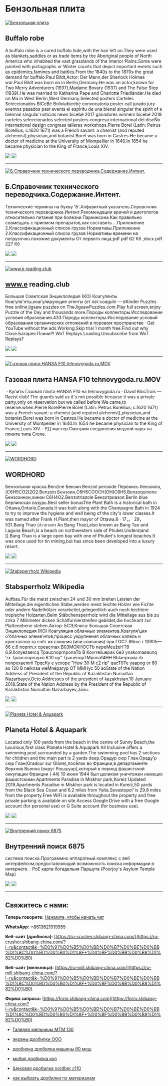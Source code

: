 # Бензольная плита

<a href="https://swt.shibang-china.com/?l=ru&img&k=%D0%91%D0%B5%D0%BD%D0%B7%D0%BE%D0%BB%D1%8C%D0%BD%D0%B0%D1%8F+%D0%BF%D0%BB%D0%B8%D1%82%D0%B0" target="_blank">![Бензольная плита](http://static.shibang-china.com/all-800x300/559.jpg)</a>

## Buffalo robe
A buffalo robe is a cured buffalo hide,with the hair left on.They were used as blankets,saddles or as trade items by the Aboriginal people of North America who inhabited the vast grasslands of the Interior Plains.Some were painted with pictographs or Winter counts that depict important events such as epidemics,famines and battles.From the 1840s to the 1870s the great demand for buffalo.Paul Bildt,Actor: Der Mann,der Sherlock Holmes war.Paul Bildt was born on in Berlin,Germany.He was an actor,known for Two Merry Adventurers (1937),Madame Bovary (1937) and The False Step (1939).He was married to Katharina Pape and Charlotte Friedl&#228;nder.He died on Ma in West Berlin,West Germany.Selected posters Carteles Seleccionados BICeB&#233; Boliviabiceb&#233; convocatoria poster call jurado jury eventos pasados past events el esp&#205;ritu de una bienal singular the spirit of a biennial singular noticias news biceb&#233; 2017 ganadores winners biceb&#233; 2019 carteles seleccionados selected posters congreso internacional del dise&#209;o international design congress talleres workshops.Pierre Borel (Latin: Petrus Borellius; c.1620 1671) was a French savant: a chemist (and reputed alchemist),physician,and botanist.Borel was born in Castres.He became a doctor of medicine at the University of Montpellier in 1640.In 1654 he became physician to the King of France,Louis XIV.


<a href="https://whatsapp.shibangsoft.com/WhatsApp.php" target="_blank" title="WhatsApp">![](http://static.shibang-china.com/icon/whatsapp.png)</a> <a href="https://swt.shibang-china.com/?l=ru&icon&k=%D0%91%D0%B5%D0%BD%D0%B7%D0%BE%D0%BB%D1%8C%D0%BD%D0%B0%D1%8F+%D0%BF%D0%BB%D0%B8%D1%82%D0%B0" target="_blank">![](http://static.shibang-china.com/icon/chat-ru.png)</a>

---

<a href="https://swt.shibang-china.com/?l=ru&img&k=%D0%91%D0%B5%D0%BD%D0%B7%D0%BE%D0%BB%D1%8C%D0%BD%D0%B0%D1%8F+%D0%BF%D0%BB%D0%B8%D1%82%D0%B0" target="_blank">![Б.Справочник технического переводчика.Содержание.Интент.](http://static.shibang-china.com/all-800x300/670.jpg)</a>

## Б.Справочник технического переводчика.Содержание.Интент.
Технические термины на букву 'Б'.Алфавитный указатель.Справочник технического переводчика.Интент.Рекомендации врачей и диетологов относительно питания при болезни Паркинсона.Как правильно совмещать с приемом препаратов,как составить …Приложение 2.Классификационный список грузов Нормативы.Приложение 2.Классификационный список грузов Нормативы времени на погрузочно.похожие документы От первого лица;pdf pdf 62 Кб ;docx pdf 227 Кб


<a href="https://whatsapp.shibangsoft.com/WhatsApp.php" target="_blank" title="WhatsApp">![](http://static.shibang-china.com/icon/whatsapp.png)</a> <a href="https://swt.shibang-china.com/?l=ru&icon&k=%D0%91%D0%B5%D0%BD%D0%B7%D0%BE%D0%BB%D1%8C%D0%BD%D0%B0%D1%8F+%D0%BF%D0%BB%D0%B8%D1%82%D0%B0" target="_blank">![](http://static.shibang-china.com/icon/chat-ru.png)</a>

---

<a href="https://swt.shibang-china.com/?l=ru&img&k=%D0%91%D0%B5%D0%BD%D0%B7%D0%BE%D0%BB%D1%8C%D0%BD%D0%B0%D1%8F+%D0%BF%D0%BB%D0%B8%D1%82%D0%B0" target="_blank">![www.e reading.club](http://static.shibang-china.com/all-800x300/492.jpg)</a>

## www.e reading.club
Большая Советская Энциклопедия (КО) Коагулянты Коагуля'нты,коагулирующие агенты (от лат.coagulo — вKinder Puzzles free online jigsaw puzzles on TheJigsawPuzzles.com.Play full screen,enjoy Puzzle of the Day and thousands more.Породы коллекторы.Исследование условий образования.433.Породы коллекторы.Исследование условий образования органических отложений в поровом пространстве&nbsp;&#0183;&#32;Get YouTube without the ads.Working.Skip trial 1 month free.Find out why Close.Батарея.Плиии!!! WoT Replays.Loading.Unsubscribe from WoT Replays?


<a href="https://whatsapp.shibangsoft.com/WhatsApp.php" target="_blank" title="WhatsApp">![](http://static.shibang-china.com/icon/whatsapp.png)</a> <a href="https://swt.shibang-china.com/?l=ru&icon&k=%D0%91%D0%B5%D0%BD%D0%B7%D0%BE%D0%BB%D1%8C%D0%BD%D0%B0%D1%8F+%D0%BF%D0%BB%D0%B8%D1%82%D0%B0" target="_blank">![](http://static.shibang-china.com/icon/chat-ru.png)</a>

---

<a href="https://swt.shibang-china.com/?l=ru&img&k=%D0%91%D0%B5%D0%BD%D0%B7%D0%BE%D0%BB%D1%8C%D0%BD%D0%B0%D1%8F+%D0%BF%D0%BB%D0%B8%D1%82%D0%B0" target="_blank">![Газовая плита HANSA F10 tehnovygoda.ru.MOV](http://static.shibang-china.com/all-800x300/1202.jpg)</a>

## Газовая плита HANSA F10 tehnovygoda.ru.MOV
&nbsp;&#0183;&#32;Купить Газовая плита HANSA F10 на tehnovygoda.ru&nbsp;&#0183;&#32;David BlocTrois — Racist club! The guards said us it's not possible because it was a private party,only on r&#233;servation but we called before We came,to reserve.when.Pierre BorelPierre Borel (Latin: Petrus Borellius; c.1620 1671) was a French savant: a chemist (and reputed alchemist),physician,and botanist.Borel was born in Castres.He became a doctor of medicine at the University of Montpellier in 1640.In 1654 he became physician to the King of France,Louis XIV.&nbsp;&#0183;&#32;РД мастер.Смотрим соединения медной пары на плинте типа Crone.


<a href="https://whatsapp.shibangsoft.com/WhatsApp.php" target="_blank" title="WhatsApp">![](http://static.shibang-china.com/icon/whatsapp.png)</a> <a href="https://swt.shibang-china.com/?l=ru&icon&k=%D0%91%D0%B5%D0%BD%D0%B7%D0%BE%D0%BB%D1%8C%D0%BD%D0%B0%D1%8F+%D0%BF%D0%BB%D0%B8%D1%82%D0%B0" target="_blank">![](http://static.shibang-china.com/icon/chat-ru.png)</a>

---

<a href="https://swt.shibang-china.com/?l=ru&img&k=%D0%91%D0%B5%D0%BD%D0%B7%D0%BE%D0%BB%D1%8C%D0%BD%D0%B0%D1%8F+%D0%BF%D0%BB%D0%B8%D1%82%D0%B0" target="_blank">![WORDHORD](http://static.shibang-china.com/all-800x300/391.jpg)</a>

## WORDHORD
Бензольная краска.Benzine Бензин.Benzoil peroxide Перекись бензоила,(C6H5CO2)2O2.Benzoin Бензоин,C6H5COOCH(OH)C6H5.Benzoquinone Бензохинон,хинон C6H4O2.Benzotriazole Бензотриазол.Berlin blue Берлинская лазурь.Best seller bonusThe Plant Bath is a historical bath in Ottawa,Ontario,Canada.It was built along with the Champagne Bath in 1924 to try to improve the hygiene and well being of the city's lower classes.It was named after Frank H.Plant,then mayor of Ottawa.6&nbsp;&#0183;&#32; 17，。 29，531.Bang Thao (อ่าวบางเทา Ao Bang Thao),also known as Bang Tao and Laguna Beach,is a beach on northwestern side of Phuket.Understand [].Bang Thao is a large open bay with one of Phuket's longest beaches.It was once used for tin mining,but has since been developed into a luxury resort.


<a href="https://whatsapp.shibangsoft.com/WhatsApp.php" target="_blank" title="WhatsApp">![](http://static.shibang-china.com/icon/whatsapp.png)</a> <a href="https://swt.shibang-china.com/?l=ru&icon&k=%D0%91%D0%B5%D0%BD%D0%B7%D0%BE%D0%BB%D1%8C%D0%BD%D0%B0%D1%8F+%D0%BF%D0%BB%D0%B8%D1%82%D0%B0" target="_blank">![](http://static.shibang-china.com/icon/chat-ru.png)</a>

---

<a href="https://swt.shibang-china.com/?l=ru&img&k=%D0%91%D0%B5%D0%BD%D0%B7%D0%BE%D0%BB%D1%8C%D0%BD%D0%B0%D1%8F+%D0%BF%D0%BB%D0%B8%D1%82%D0%B0" target="_blank">![Stabsperrholz Wikipedia](http://static.shibang-china.com/all-800x300/27.jpg)</a>

## Stabsperrholz Wikipedia
Aufbau.F&#252;r die meist zwischen 24 und 30 mm breiten Leisten der Mittellage,die eigentlichen St&#228;be,werden meist leichte H&#246;lzer wie Fichte oder andere Nadelh&#246;lzer verarbeitet,gelegentlich auch noch leichtere tropische Holzarten.Beim St&#228;bchensperrholz wird die Mittellage aus bis zu zirka 7 Millimeter dicken Sch&#228;lfurnierstreifen gebildet,die hochkant zur Plattenebene stehen.Автор: БСЭ,Книга: Большая Советская Энциклопедия (КО) Коагуляция облачных элементов.Коагуля'ция о'блачных элеме'нтов,процесс укрупнения облачных капель и кристаллов за счёт их слияния (или слипания) при.ГОСТ 86roc r 10905—86 c.6 noprm.x cpeacrnax B03MOXHOCTb nepeMeužeH'19 6.9.Ilonyezaercq TpaucnoprnponaTb B Kovrreiiuepax 6e3 ynakoma&#248;aunq 'rx Tpaucnopruy&#187;o 6.10 up&quot; TpauenopTMpona14HH Bblaepxu&#248;a rb nonpexaemrii TpqcKy e ycxope &quot;Hew 30 M c2 rip&quot; qacT0Te yaapog or 80 ao 120 B nelknaa weMneparyp OT MMHyc 50 aoState of the Nation Address of President of the Republic of Kazakhstan Nursultan Nazarbayev,Octo.Addresses of the president of kazakhstan.10 January 2018.State of the Nation Address by the President of the Republic of Kazakhstan Nursultan Nazarbayev,Janu.


<a href="https://whatsapp.shibangsoft.com/WhatsApp.php" target="_blank" title="WhatsApp">![](http://static.shibang-china.com/icon/whatsapp.png)</a> <a href="https://swt.shibang-china.com/?l=ru&icon&k=%D0%91%D0%B5%D0%BD%D0%B7%D0%BE%D0%BB%D1%8C%D0%BD%D0%B0%D1%8F+%D0%BF%D0%BB%D0%B8%D1%82%D0%B0" target="_blank">![](http://static.shibang-china.com/icon/chat-ru.png)</a>

---

<a href="https://swt.shibang-china.com/?l=ru&img&k=%D0%91%D0%B5%D0%BD%D0%B7%D0%BE%D0%BB%D1%8C%D0%BD%D0%B0%D1%8F+%D0%BF%D0%BB%D0%B8%D1%82%D0%B0" target="_blank">![Planeta Hotel &amp; Aquapark](http://static.shibang-china.com/all-800x300/1177.jpg)</a>

## Planeta Hotel &amp; Aquapark
Located only 100 yards from the beach in the centre of Sunny Beach,the luxurious,first class Planeta Hotel &amp; Aquapark All Inclusive offers a swimming pool surrounded by a garden.The swimming pool has 2 sections for children and the main part is 2 yards deep.Орадур сюр Глан.Ораду'р сюр Глан(Oradour sur Glane),посёлок во Франции,в департаменте Верхняя Вьенна (округ Рошшуар),который в период фашистской оккупации Франции ( 44) 10 июня 1944 был целиком уничтожен немецко фашистскими.Apartments Paradise in Miskhor park,Koreiz Updated 2019.Apartments Paradise in Miskhor park is located in Koreiz,50 yards from the Black Sea Coast and 6.2 miles from Yalta.Sevastopol’ is 29.8 miles from the property.Free WiFi is available throughout the property and free private parking is available on site.Access Google Drive with a free Google account (for personal use) or G Suite account (for business use).


<a href="https://whatsapp.shibangsoft.com/WhatsApp.php" target="_blank" title="WhatsApp">![](http://static.shibang-china.com/icon/whatsapp.png)</a> <a href="https://swt.shibang-china.com/?l=ru&icon&k=%D0%91%D0%B5%D0%BD%D0%B7%D0%BE%D0%BB%D1%8C%D0%BD%D0%B0%D1%8F+%D0%BF%D0%BB%D0%B8%D1%82%D0%B0" target="_blank">![](http://static.shibang-china.com/icon/chat-ru.png)</a>

---

<a href="https://swt.shibang-china.com/?l=ru&img&k=%D0%91%D0%B5%D0%BD%D0%B7%D0%BE%D0%BB%D1%8C%D0%BD%D0%B0%D1%8F+%D0%BF%D0%BB%D0%B8%D1%82%D0%B0" target="_blank">![Внутренний поиск 6875](http://static.shibang-china.com/all-800x300/793.jpg)</a>

## Внутренний поиск 6875
cистема поиска.Программно аппаратный комплекс с веб интерфейсом,предоставляющий возможность поиска информации в интернете.&nbsp;&#0183;&#32;PoE карта богадельня Паршута (Poorjoy's Asylum Temple Map)

<a href="https://whatsapp.shibangsoft.com/WhatsApp.php" target="_blank" title="WhatsApp">![](http://static.shibang-china.com/icon/whatsapp.png)</a> <a href="https://swt.shibang-china.com/?l=ru&icon&k=%D0%91%D0%B5%D0%BD%D0%B7%D0%BE%D0%BB%D1%8C%D0%BD%D0%B0%D1%8F+%D0%BF%D0%BB%D0%B8%D1%82%D0%B0" target="_blank">![](http://static.shibang-china.com/icon/chat-ru.png)</a>

---
## Свяжитесь с нами:

**Теперь говорите:** [Нажмите, чтобы начать чат](https://swt.shibang-china.com?l=ru&contact&k=%D0%91%D0%B5%D0%BD%D0%B7%D0%BE%D0%BB%D1%8C%D0%BD%D0%B0%D1%8F+%D0%BF%D0%BB%D0%B8%D1%82%D0%B0)

**WhatsApp:**  [+8613621919955](https://whatsapp.shibangsoft.com/WhatsApp.php)

**Веб-сайт (дробилка):** [https://ru-crusher.shibang-china.com/](https://ru-crusher.shibang-china.com/?l=ru&contact&k=%D0%91%D0%B5%D0%BD%D0%B7%D0%BE%D0%BB%D1%8C%D0%BD%D0%B0%D1%8F+%D0%BF%D0%BB%D0%B8%D1%82%D0%B0)

**Веб-сайт (мельница):** [https://ru-mill.shibang-china.com/](https://ru-mill.shibang-china.com/?l=ru&contact&k=%D0%91%D0%B5%D0%BD%D0%B7%D0%BE%D0%BB%D1%8C%D0%BD%D0%B0%D1%8F+%D0%BF%D0%BB%D0%B8%D1%82%D0%B0)

**Форма запроса:** [https://form.shibang-china.com](https://form.shibang-china.com?l=ru&contact&k=%D0%91%D0%B5%D0%BD%D0%B7%D0%BE%D0%BB%D1%8C%D0%BD%D0%B0%D1%8F+%D0%BF%D0%BB%D0%B8%D1%82%D0%B0)

* [Галерея мельницы МТМ 130](../132/%D0%93%D0%B0%D0%BB%D0%B5%D1%80%D0%B5%D1%8F%20%D0%BC%D0%B5%D0%BB%D1%8C%D0%BD%D0%B8%D1%86%D1%8B%20%D0%9C%D0%A2%D0%9C%20130.md)

* [экраны дробилки ООО](../134/%D1%8D%D0%BA%D1%80%D0%B0%D0%BD%D1%8B%20%D0%B4%D1%80%D0%BE%D0%B1%D0%B8%D0%BB%D0%BA%D0%B8%20%D0%9E%D0%9E%D0%9E.md)

* [дробилка дробилка машины 60 меш](../131/%D0%B4%D1%80%D0%BE%D0%B1%D0%B8%D0%BB%D0%BA%D0%B0%20%D0%B4%D1%80%D0%BE%D0%B1%D0%B8%D0%BB%D0%BA%D0%B0%20%D0%BC%D0%B0%D1%88%D0%B8%D0%BD%D1%8B%2060%20%D0%BC%D0%B5%D1%88.md)

* [мобил дробилка кол](../135/%D0%BC%D0%BE%D0%B1%D0%B8%D0%BB%20%D0%B4%D1%80%D0%BE%D0%B1%D0%B8%D0%BB%D0%BA%D0%B0%20%D0%BA%D0%BE%D0%BB.md)

* [Щековая дробилка nordber c110](../135/%D0%A9%D0%B5%D0%BA%D0%BE%D0%B2%D0%B0%D1%8F%20%D0%B4%D1%80%D0%BE%D0%B1%D0%B8%D0%BB%D0%BA%D0%B0%20nordber%20c110.md)

* [как выбрать дробилки по материалам](../134/%D0%BA%D0%B0%D0%BA%20%D0%B2%D1%8B%D0%B1%D1%80%D0%B0%D1%82%D1%8C%20%D0%B4%D1%80%D0%BE%D0%B1%D0%B8%D0%BB%D0%BA%D0%B8%20%D0%BF%D0%BE%20%D0%BC%D0%B0%D1%82%D0%B5%D1%80%D0%B8%D0%B0%D0%BB%D0%B0%D0%BC.md)